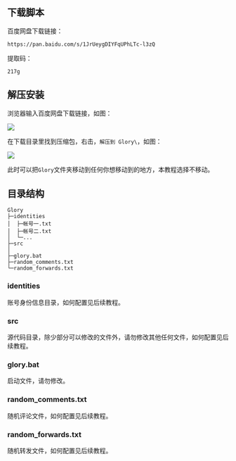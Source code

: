 ## 下载脚本

百度网盘下载链接：

```
https://pan.baidu.com/s/1JrUeygDIYFqUPhLTc-l3zQ
```

提取码：

```
217g
```

## 解压安装

浏览器输入百度网盘下载链接，如图：

![](https://p.pstatp.com/origin/ff0b000150d64fdad4a7)

在下载目录里找到压缩包，右击，`解压到 Glory\`，如图：

![](https://p.pstatp.com/origin/137e00000ca8961d551ef)

此时可以把`Glory`文件夹移动到任何你想移动到的地方，本教程选择不移动。



## 目录结构

```
Glory
├─identities
│  ├─帐号一.txt
│  ├─帐号二.txt
│  └─...
├─src
│
├─glory.bat
├─random_comments.txt
└─random_forwards.txt
```

### identities

账号身份信息目录，如何配置见后续教程。

### src

源代码目录，除少部分可以修改的文件外，请勿修改其他任何文件，如何配置见后续教程。

### glory.bat

启动文件，请勿修改。

### random_comments.txt

随机评论文件，如何配置见后续教程。

### random_forwards.txt

随机转发文件，如何配置见后续教程。

